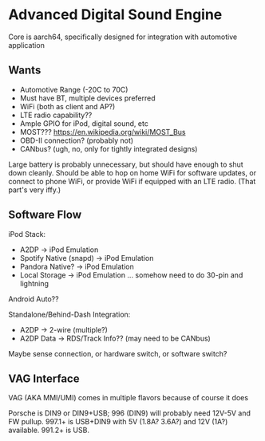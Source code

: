 # Advanced Digital Sound Engine

Core is aarch64, specifically designed for integration with automotive application

## Wants

* Automotive Range (-20C to 70C)
* Must have BT, multiple devices preferred
* WiFi (both as client and AP?)
* LTE radio capability??
* Ample GPIO for iPod, digital sound, etc
* MOST??? https://en.wikipedia.org/wiki/MOST_Bus
* OBD-II connection? (probably not)
* CANbus? (ugh, no, only for tightly integrated designs)

Large battery is probably unnecessary, but should have enough to shut down cleanly. Should be able to hop on home WiFi for software updates, or connect to phone WiFi, or provide WiFi if equipped with an LTE radio. (That part's very iffy.)

## Software Flow

iPod Stack:
* A2DP -> iPod Emulation
* Spotify Native (snapd) -> iPod Emulation
* Pandora Native? -> iPod Emulation
* Local Storage -> iPod Emulation
... somehow need to do 30-pin and lightning

Android Auto??

Standalone/Behind-Dash Integration:
* A2DP -> 2-wire (multiple?)
* A2DP Data -> RDS/Track Info?? (may need to be CANbus)

Maybe sense connection, or hardware switch, or software switch?

## VAG Interface
VAG (AKA MMI/UMI) comes in multiple flavors because of course it does

Porsche is DIN9 or DIN9+USB; 996 (DIN9) will probably need 12V-5V and FW pullup. 997.1+ is USB+DIN9 with 5V (1.8A? 3.6A?) and 12V (1A?) available. 991.2+ is USB.
